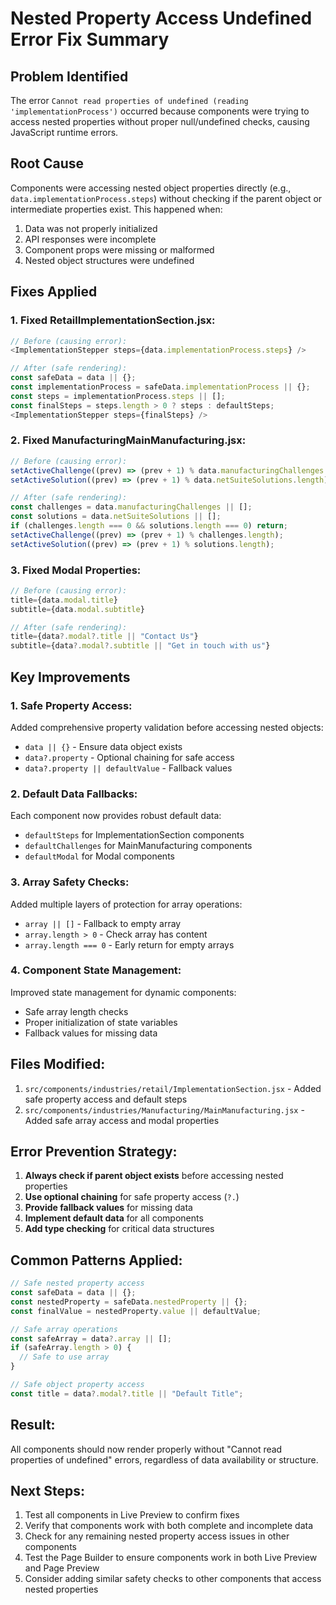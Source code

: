# Nested Property Access Undefined Error Fix Summary

## Problem Identified
The error `Cannot read properties of undefined (reading 'implementationProcess')` occurred because components were trying to access nested properties without proper null/undefined checks, causing JavaScript runtime errors.

## Root Cause
Components were accessing nested object properties directly (e.g., `data.implementationProcess.steps`) without checking if the parent object or intermediate properties exist. This happened when:
1. Data was not properly initialized
2. API responses were incomplete
3. Component props were missing or malformed
4. Nested object structures were undefined

## Fixes Applied

### 1. Fixed RetailImplementationSection.jsx:
```javascript
// Before (causing error):
<ImplementationStepper steps={data.implementationProcess.steps} />

// After (safe rendering):
const safeData = data || {};
const implementationProcess = safeData.implementationProcess || {};
const steps = implementationProcess.steps || [];
const finalSteps = steps.length > 0 ? steps : defaultSteps;
<ImplementationStepper steps={finalSteps} />
```

### 2. Fixed ManufacturingMainManufacturing.jsx:
```javascript
// Before (causing error):
setActiveChallenge((prev) => (prev + 1) % data.manufacturingChallenges.length);
setActiveSolution((prev) => (prev + 1) % data.netSuiteSolutions.length);

// After (safe rendering):
const challenges = data.manufacturingChallenges || [];
const solutions = data.netSuiteSolutions || [];
if (challenges.length === 0 && solutions.length === 0) return;
setActiveChallenge((prev) => (prev + 1) % challenges.length);
setActiveSolution((prev) => (prev + 1) % solutions.length);
```

### 3. Fixed Modal Properties:
```javascript
// Before (causing error):
title={data.modal.title}
subtitle={data.modal.subtitle}

// After (safe rendering):
title={data?.modal?.title || "Contact Us"}
subtitle={data?.modal?.subtitle || "Get in touch with us"}
```

## Key Improvements

### 1. Safe Property Access:
Added comprehensive property validation before accessing nested objects:
- `data || {}` - Ensure data object exists
- `data?.property` - Optional chaining for safe access
- `data?.property || defaultValue` - Fallback values

### 2. Default Data Fallbacks:
Each component now provides robust default data:
- `defaultSteps` for ImplementationSection components
- `defaultChallenges` for MainManufacturing components
- `defaultModal` for Modal components

### 3. Array Safety Checks:
Added multiple layers of protection for array operations:
- `array || []` - Fallback to empty array
- `array.length > 0` - Check array has content
- `array.length === 0` - Early return for empty arrays

### 4. Component State Management:
Improved state management for dynamic components:
- Safe array length checks
- Proper initialization of state variables
- Fallback values for missing data

## Files Modified:
1. `src/components/industries/retail/ImplementationSection.jsx` - Added safe property access and default steps
2. `src/components/industries/Manufacturing/MainManufacturing.jsx` - Added safe array access and modal properties

## Error Prevention Strategy:
1. **Always check if parent object exists** before accessing nested properties
2. **Use optional chaining** for safe property access (`?.`)
3. **Provide fallback values** for missing data
4. **Implement default data** for all components
5. **Add type checking** for critical data structures

## Common Patterns Applied:
```javascript
// Safe nested property access
const safeData = data || {};
const nestedProperty = safeData.nestedProperty || {};
const finalValue = nestedProperty.value || defaultValue;

// Safe array operations
const safeArray = data?.array || [];
if (safeArray.length > 0) {
  // Safe to use array
}

// Safe object property access
const title = data?.modal?.title || "Default Title";
```

## Result:
All components should now render properly without "Cannot read properties of undefined" errors, regardless of data availability or structure.

## Next Steps:
1. Test all components in Live Preview to confirm fixes
2. Verify that components work with both complete and incomplete data
3. Check for any remaining nested property access issues in other components
4. Test the Page Builder to ensure components work in both Live Preview and Page Preview
5. Consider adding similar safety checks to other components that access nested properties
